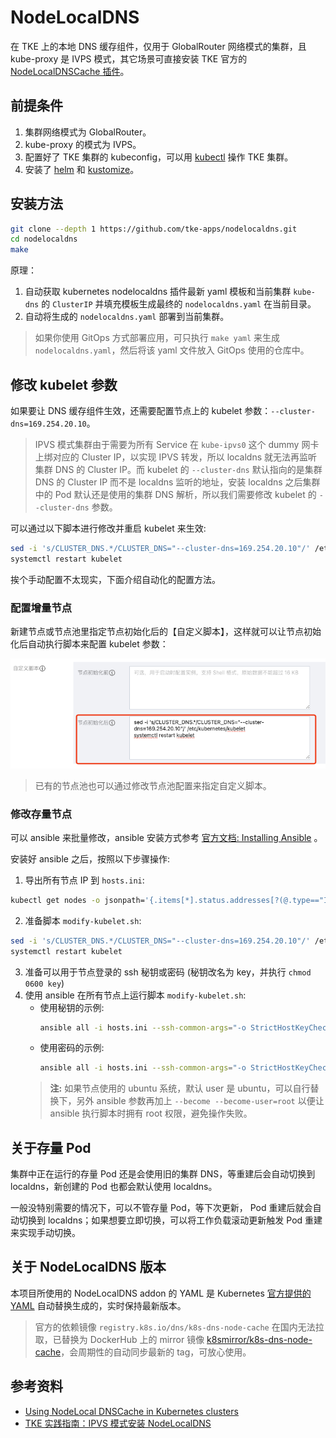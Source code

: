 # NodeLocalDNS

在 TKE 上的本地 DNS 缓存组件，仅用于 GlobalRouter 网络模式的集群，且 kube-proxy 是 IVPS 模式，其它场景可直接安装 TKE 官方的 [NodeLocalDNSCache 插件](https://cloud.tencent.com/document/product/457/49423)。

## 前提条件

1. 集群网络模式为 GlobalRouter。
2. kube-proxy 的模式为 IVPS。
3. 配置好了 TKE 集群的 kubeconfig，可以用 [kubectl](kubednsIphttps://kustomize.io/) 操作 TKE 集群。
4. 安装了 [helm](https://helm.sh/) 和 [kustomize](https://kustomize.io/)。

## 安装方法

```bash
git clone --depth 1 https://github.com/tke-apps/nodelocaldns.git
cd nodelocaldns
make
```

原理：
1. 自动获取 kubernetes nodelocaldns 插件最新 yaml 模板和当前集群 `kube-dns` 的 `ClusterIP` 并填充模板生成最终的 `nodelocaldns.yaml` 在当前目录。
2. 自动将生成的 `nodelocaldns.yaml` 部署到当前集群。

> 如果你使用 GitOps 方式部署应用，可只执行 `make yaml` 来生成 `nodelocaldns.yaml`，然后将该 yaml 文件放入 GitOps 使用的仓库中。

## 修改 kubelet 参数

如果要让 DNS 缓存组件生效，还需要配置节点上的 kubelet 参数：`--cluster-dns=169.254.20.10`。

> IPVS 模式集群由于需要为所有 Service 在 `kube-ipvs0` 这个 dummy 网卡上绑对应的 Cluster IP，以实现 IPVS 转发，所以 localdns 就无法再监听集群 DNS 的 Cluster IP。而 kubelet 的 `--cluster-dns` 默认指向的是集群 DNS 的 Cluster IP 而不是 localdns 监听的地址，安装 localdns 之后集群中的 Pod 默认还是使用的集群 DNS 解析，所以我们需要修改 kubelet 的 `--cluster-dns` 参数。

可以通过以下脚本进行修改并重启 kubelet 来生效:

```bash
sed -i 's/CLUSTER_DNS.*/CLUSTER_DNS="--cluster-dns=169.254.20.10"/' /etc/kubernetes/kubelet
systemctl restart kubelet
```

挨个手动配置不太现实，下面介绍自动化的配置方法。

### 配置增量节点

新建节点或节点池里指定节点初始化后的【自定义脚本】，这样就可以让节点初始化后自动执行脚本来配置 kubelet 参数：

![](./img/custom-script.png)

> 已有的节点池也可以通过修改节点池配置来指定自定义脚本。

### 修改存量节点

可以 ansible 来批量修改，ansible 安装方式参考 [官方文档: Installing Ansible](https://docs.ansible.com/ansible/latest/installation_guide/intro_installation.html) 。

安装好 ansible 之后，按照以下步骤操作:

1. 导出所有节点 IP 到 `hosts.ini`:

```bash
kubectl get nodes -o jsonpath='{.items[*].status.addresses[?(@.type=="InternalIP")].address}' | tr ' ' '\n' | grep -vE '^169\.254\.*' > hosts.ini
```

2. 准备脚本 `modify-kubelet.sh`:

```bash
sed -i 's/CLUSTER_DNS.*/CLUSTER_DNS="--cluster-dns=169.254.20.10"/' /etc/kubernetes/kubelet
systemctl restart kubelet
```

3. 准备可以用于节点登录的 ssh 秘钥或密码 (秘钥改名为 key，并执行 `chmod 0600 key`)
4. 使用 ansible 在所有节点上运行脚本 `modify-kubelet.sh`:
    * 使用秘钥的示例:
      ```bash
      ansible all -i hosts.ini --ssh-common-args="-o StrictHostKeyChecking=no -o UserKnownHostsFile=/dev/null" --user root --private-key=key -m script -a "mo  dify-kubelet.sh"
      ```
    * 使用密码的示例:
      ```bash
      ansible all -i hosts.ini --ssh-common-args="-o StrictHostKeyChecking=no -o UserKnownHostsFile=/dev/null" -m script --extra-vars "ansible_user=root an  sible_password=yourpassword" -a "modify-kubelet.sh"
      ```
   > **注:** 如果节点使用的 ubuntu 系统，默认 user 是 ubuntu，可以自行替换下，另外 ansible 参数再加上 `--become --become-user=root` 以便让 ansible 执行脚本时拥有 root 权限，避免操作失败。

## 关于存量 Pod

集群中正在运行的存量 Pod 还是会使用旧的集群 DNS，等重建后会自动切换到 localdns，新创建的 Pod 也都会默认使用 localdns。

一般没特别需要的情况下，可以不管存量 Pod，等下次更新， Pod 重建后就会自动切换到 localdns；如果想要立即切换，可以将工作负载滚动更新触发 Pod 重建来实现手动切换。

## 关于 NodeLocalDNS 版本

本项目所使用的 NodeLocalDNS addon 的 YAML 是 Kubernetes [官方提供的 YAML](https://raw.githubusercontent.com/kubernetes/kubernetes/master/cluster/addons/dns/nodelocaldns/nodelocaldns.yaml) 自动替换生成的，实时保持最新版本。

> 官方的依赖镜像 `registry.k8s.io/dns/k8s-dns-node-cache` 在国内无法拉取，已替换为 DockerHub 上的 mirror 镜像 [k8smirror/k8s-dns-node-cache](https://hub.docker.com/repository/docker/k8smirror/k8s-dns-node-cache)，会周期性的自动同步最新的 tag，可放心使用。

## 参考资料

* [Using NodeLocal DNSCache in Kubernetes clusters](https://kubernetes.io/docs/tasks/administer-cluster/nodelocaldns/)
* [TKE 实践指南：IPVS 模式安装 NodeLocalDNS](https://imroc.cc/tke/networking/install-localdns-with-ipvs)
